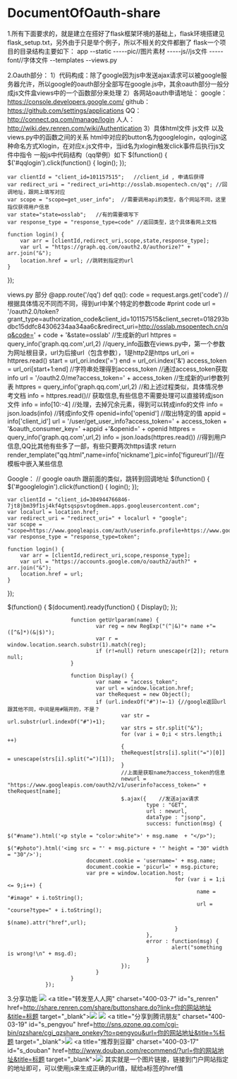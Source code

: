 DocumentOfOauth-share
=====================
1.所有下面要求的，就是建立在搭好了flask框架环境的基础上，flask环境搭建见flask_setup.txt，另外由于只是举个例子，所以不相关的文件都删了
flask一个项目的目录结构主要如下：
app
--static
-----pic//图片素材
-----js//js文件
-----font//字体文件
--templates
--views.py

2.Oauth部分：
1）代码构成：除了google因为js中发送ajax请求可以被google服务器允许，所以google的oauth部分全部写在google.js中，其余oauth部分一般分成js文件盒views中的一个函数部分来处理
2）各网站oauth申请地址：
	google：https://console.developers.google.com/
	github：https://github.com/settings/applications
	QQ：http://connect.qq.com/manage/login
	人人：http://wiki.dev.renren.com/wiki/Authentication
3）具体html文件 js文件 以及views.py中的函数之间的关系
html中对应的button名为googlelogin，qqlogin这种命名方式Xlogin，在对应x.js文件中，当id名为xlogin触发click事件后执行js文件中指令
一般js中代码结构（qq举例）如下
$(function() {
	$('#qqlogin').click(function() {
		login();
	});

	var clientId = "client_id=101157515";	//client_id , 申请后获得
	var redirect_uri = "redirect_uri=http://osslab.msopentech.cn/qq"; //回调地址，跟网上填写对应
	var scope = "scope=get_user_info";	//需要调用api的类型，各个网站不同，这里指仅获得用户信息
	var state="state=osslab";	//有的需要填写下
	var response_type = "response_type=code" //返回类型，这个具体看网上文档
 	
	function login() {
		var arr = [clientId,redirect_uri,scope,state,response_type];
		var url = "https://graph.qq.com/oauth2.0/authorize?" + arr.join("&");
		location.href = url; //跳转到指定的url
	}
});

views.py 部分
@app.route('/qq')
def qq():
	code = request.args.get('code')	//根据具体情况不同而不同，得到url中某个特定的参数code
	#print code
	url = '/oauth2.0/token?grant_type=authorization_code&client_id=101157515&client_secret=018293bdbc15ddfc84306234aa34aa6c&redirect_uri=http://osslab.msopentech.cn/qq&code=' + code + '&state=osslab' //生成新的url
	httpres = query_info('graph.qq.com',url,2) //query_info函数在views.py中，第一个参数为网址根目录，url为后接url（包含参数），1是http2是https
	url_ori = httpres.read()
	start = url_ori.index('=')
	end = url_ori.index('&')
	access_token = url_ori[start+1:end]	//字符串处理得到access_token
	//通过access_token获取info
	url = '/oauth2.0/me?access_token=' + access_token	//生成新的url参数列表
	httpres = query_info('graph.qq.com',url,2)	//和上述过程类似，具体情况参考文档
	info = httpres.read()// 获取信息,有些信息不需要处理可以直接转成json文件
	info = info[10:-4] //处理，去掉冗余元素，得到可以转成info的文件
	info = json.loads(info)	//转成info文件
	openid=info['openid'] //取出特定的值
	appid = info['client_id']
	url = '/user/get_user_info?access_token=' + access_token + '&oauth_consumer_key=' +appid +'&openid=' + openid
	httpres = query_info('graph.qq.com',url,2)
	info = json.loads(httpres.read())	//得到用户信息,QQ比其他有些多了一部，有些只要两次https请求
	return render_template("qq.html",name=info['nickname'],pic=info['figureurl'])//在模板中嵌入某些信息
	
Google：
// google oauth 跟前面的类似，跳转到回调地址
$(function() {
	$('#googlelogin').click(function() {
		login();
	});

	var clientId = "client_id=304944766846-7jt8jbm39f1sj4kf4gtsqspsvtogdmem.apps.googleusercontent.com";
	var localurl = location.href;
	var redirect_uri = "redirect_uri=" + localurl + "google";
	var scope = "scope=https://www.googleapis.com/auth/userinfo.profile+https://www.googleapis.com/auth/userinfo.email";
	var response_type = "response_type=token";
	
	function login() {
		var arr = [clientId,redirect_uri,scope,response_type];
		var url = "https://accounts.google.com/o/oauth2/auth?" + arr.join("&");
		location.href = url;
	}
});


 $(function() {
                        $(document).ready(function() {
                                Display();
                        });

                        function getUrlparam(name) {
                                var reg = new RegExp("(^|&)"+ name +"=([^&]*)(&|$)");
                                var r = window.location.search.substr(1).match(reg);
                                if (r!=null) return unescape(r[2]); return null;
                        }

                        function Display() {
                                var name = "access_token";
                                var url = window.location.href;
                                var theRequest = new Object();
                                if (url.indexOf("#")!=-1) {//google返回url跟其他不同，中间是用#隔开的，不是？
                                        var str = url.substr(url.indexOf("#")+1);
                                        var strs = str.split("&");
                                        for (var i = 0;i < strs.length;i ++)
                                        {
                                        theRequest[strs[i].split("=")[0]] = unescape(strs[i].split("=")[1]);
                                        }
										//上面是获取name为access_token的信息
                                        newurl = "https://www.googleapis.com/oauth2/v1/userinfo?access_token=" + theRequest[name];
                                        $.ajax({	//发送ajax请求
                                                type : "GET",
                                                url : newurl,
                                                dataType : "jsonp",
                                                success: function(msg) {
                                                         $("#name").html('<p style = "color:white">' + msg.name  + "</p>");
                                                         $("#photo").html('<img src = "' + msg.picture + '" height = "30" width = "30"/>');
							 document.cookie = 'username=' + msg.name;
							 document.cookie = 'picurl=' + msg.picture;
							 var pre = window.location.host;
                                                         for (var i = 1;i <= 9;i++) {
                                                                name = "#image" + i.toString();
                                                                url = "course?type=" + i.toString();
                                                                $(name).attr("href",url);
                                                         }
                                                },
                                                error : function(msg) {
                                                        alert("something is wrong!\n" + msg.d);
                                                }
                                        });
                                }
                        }
                });


				
3.分享功能
<a title="转发至QQ空间" charset="400-03-8" id="s_qq" href="http://sns.qzone.qq.com/cgi-bin/qzshare/cgi_qzshare_onekey?url=你的网站地址" target="_blank"><img src="http://static.youku.com/v1.0.0691/v/img/ico_Qzone.gif" /></a>
<a title="转发至人人网" charset="400-03-7" id="s_renren" href=http://share.renren.com/share/buttonshare.do?link=你的网站地址&title=标题 target="_blank"><img src="http://static.youku.com/v1.0.0691/v/img/ico_renren.gif" /></a>
<a title="转发至新浪微博" charset="400-03-10" id="s_sina" href="http://v.t.sina.com.cn/share/share.php?appkey=2684493555&url=你的网站地址&title=Uid=&source=&sourceUrl=" target="_blank"><img src="http://static.youku.com/v1.0.0691/v/img/ico_sina.gif" /></a>
<a title="分享到腾讯朋友" charset="400-03-19" id="s_pengyou" href=http://sns.qzone.qq.com/cgi-bin/qzshare/cgi_qzshare_onekey?to=pengyou&url=你的网站地址&title=%标题 target="_blank"><img src="http://static.youku.com/v1.0.0691/v/img/ico_pengyou.png" /></a>
<a title="推荐到豆瓣" charset="400-03-17" id="s_douban" href=http://www.douban.com/recommend/?url=你的网站地址&title=标题  target="_blank"><img src="http://static.youku.com/v1.0.0691/v/img/ico_dou_16x16.png" /></a>
其实就是一个图片链接，链接到门户网站指定的地址即可，可以使用js来生成正确的url值，赋给a标签的href值